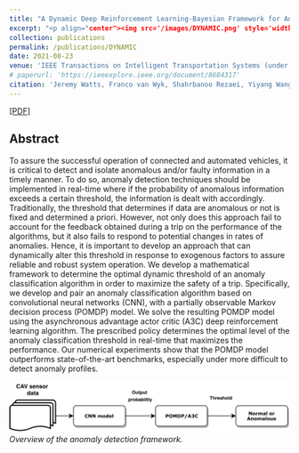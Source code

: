 ```yaml
---
title: "A Dynamic Deep Reinforcement Learning-Bayesian Framework for Anomaly Detection"
excerpt: "<p align="center"><img src='/images/DYNAMIC.png' style='width: 500px;'></p>"
collection: publications
permalink: /publications/DYNAMIC
date: 2021-08-23
venue: 'IEEE Transactions on Intelligent Transportation Systems (under review)'
# paperurl: 'https://ieeexplore.ieee.org/document/8684317'
citation: 'Jeremy Watts, Franco van Wyk, Shahrbanoo Rezaei, Yiyang Wang, Anahita Khojandi, Neda Masoud. &quot;A Dynamic Deep Reinforcement Learning-Bayesian Framework for Anomaly Detection.&quot; <i>DOI: 10.13140/RG.2.2.35285.55526</i>'
---
```


[[PDF]](https://www.researchgate.net/publication/349376559_A_Dynamic_Deep_Reinforcement_Learning-Bayesian_Framework_for_Anomaly_Detection)


## Abstract
To assure the successful operation of connected and automated vehicles, it is critical to detect and isolate anomalous and/or faulty information in a timely manner. To do so, anomaly detection techniques should be implemented in real-time where if the probability of anomalous information exceeds a certain threshold, the information is dealt with accordingly. Traditionally, the threshold that determines if data are anomalous or not is fixed and determined a priori. However, not only does this approach fail to account for the feedback obtained during a trip on the performance of the algorithms, but it also fails to respond to potential changes in rates of anomalies. Hence, it is important to develop an approach that can dynamically alter this threshold in response to exogenous factors to assure reliable and robust system operation. We develop a mathematical framework to determine the optimal dynamic threshold of an anomaly classification algorithm in order to maximize the safety of a trip. Specifically, we develop and pair an anomaly classification algorithm based on convolutional neural networks (CNN), with a partially observable Markov decision process (POMDP) model. We solve the resulting POMDP model using the asynchronous advantage actor critic (A3C) deep reinforcement learning algorithm. The prescribed policy determines the optimal level of the anomaly classification threshold in real-time that maximizes the performance. Our numerical experiments show that the POMDP model outperforms state-of-the-art benchmarks, especially under more difficult to detect anomaly profiles.

![](/images/DYNAMIC.png)
<br/><i>Overview of the anomaly detection framework.</i>